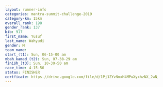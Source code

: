 ```yaml
---
layout: runner-info 
categories: mantra-summit-challenge-2019 
category-km: 15km 
overall_rank: 198
gender_rank: 137
bib: 917
first_name: Yusuf
last_name: Wahyudi
gender: M
team_name: 
start_(t1): Sun, 06-15-00 am
mbah_kamad_(t2): Sun, 07-38-29 am
finish_(t3): Sun, 10-30-50 am
race_time: 4-15-50
status: FINISHER
certficate: https-//drive.google.com/file/d/1Pj1ZYvNnxH4MPuXyxhzNX_2wNjzW8uOC/view?usp=sharing
---
```

